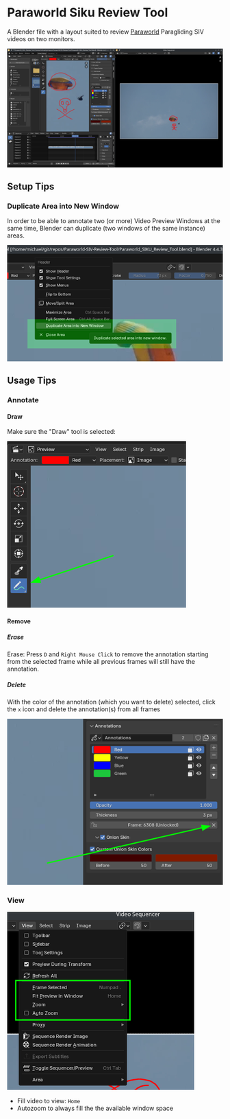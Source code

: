 # Paraworld Siku Review Tool

A Blender file with a layout suited to review 
[Paraworld](https://www.paraworld.ch/) Paragliding SIV
videos on two monitors.

![Paraworld Siku Review Tool](.media/screenshot.png "Screenshot")

## Setup Tips

### Duplicate Area into New Window

In order to be able to annotate two (or more) Video Preview Windows at the 
same time, Blender can duplicate (two windows of the same instance) areas.

![Duplicate Area into New Window](.media/duplicate_area.png "Duplicate Area into New Window")

## Usage Tips

### Annotate

#### Draw

Make sure the "Draw" tool is selected:

![Draw Tool](.media/tool.png "With Draw Tool Selected")

#### Remove

##### Erase

Erase: Press `D` and `Right Mouse Click` to remove the annotation starting from the 
selected frame while all previous frames will still have the annotation.

##### Delete

With the color of the annotation (which you want to delete) selected, click the `x` icon
and delete the annotation(s) from all frames

![Delete Annotation](.media/delete_annotation.png "Delete Annotation from all Frames")

### View

![Views](.media/view.png "Views")

- Fill video to view: `Home`
- Autozoom to always fill the the available window space
